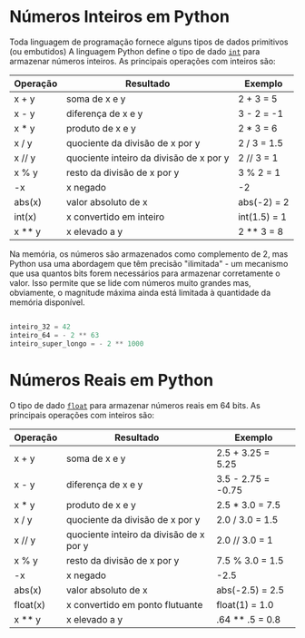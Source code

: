 # Números Inteiros em Python

Toda linguagem de programação fornece alguns tipos de dados primitivos (ou embutidos) A linguagem Python define o tipo de dado [`int`](https://docs.python.org/pt-br/3/library/stdtypes.html#numeric-types-int-float-complex) para armazenar números inteiros. As principais operações com inteiros são:

| Operação | Resultado                               | Exemplo      |
|----------|-----------------------------------------|--------------|
| x + y    | soma de x e y                           | 2 + 3 = 5    |
| x - y    | diferença de x e y                      | 3 - 2 = -1   |
| x * y    | produto de x e y                        | 2 * 3 = 6    |
| x / y    | quociente da divisão de x por y         | 2 / 3 = 1.5  |
| x // y   | quociente inteiro da divisão de x por y | 2 // 3 = 1   |
| x % y    | resto da divisão de x por y             | 3 % 2 = 1    |
| -x       | x negado                                | -2           |
| abs(x)   | valor absoluto de x                     | abs(-2) = 2  |
| int(x)   | x convertido em inteiro                 | int(1.5) = 1 |
| x ** y   | x elevado a y                           | 2 ** 3 = 8   |


Na memória, os números são armazenados como complemento de 2, mas Python usa uma abordagem que têm precisão "ilimitada" - um mecanismo que usa quantos bits forem necessários para armazenar corretamente o valor. Isso permite que se lide com números muito grandes mas, obviamente, o magnitude máxima ainda está limitada à quantidade da memória disponível.

``` python title="Inteiro em Python"

inteiro_32 = 42
inteiro_64 = - 2 ** 63
inteiro_super_longo = - 2 ** 1000
```

# Números Reais em Python

O tipo de dado [`float`](https://docs.python.org/pt-br/3/library/stdtypes.html#numeric-types-int-float-complex) para armazenar números reais em 64 bits. As principais operações com inteiros são:

| Operação | Resultado                               | Exemplo            |
|----------|-----------------------------------------|--------------------|
| x + y    | soma de x e y                           | 2.5 + 3.25 = 5.25  |
| x - y    | diferença de x e y                      | 3.5 - 2.75 = -0.75 |
| x * y    | produto de x e y                        | 2.5 * 3.0 = 7.5    |
| x / y    | quociente da divisão de x por y         | 2.0 / 3.0 = 1.5    |
| x // y   | quociente inteiro da divisão de x por y | 2.0 // 3.0 = 1     |
| x % y    | resto da divisão de x por y             | 7.5 % 3.0 = 1.5    |
| -x       | x negado                                | -2.5               |
| abs(x)   | valor absoluto de x                     | abs(-2.5) = 2.5    |
| float(x) | x convertido em ponto flutuante         | float(1) = 1.0     |
| x ** y   | x elevado a y                           | .64 ** .5 = 0.8    |